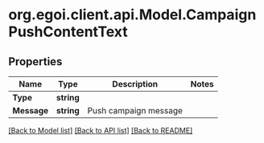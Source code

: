 
# org.egoi.client.api.Model.CampaignPushContentText

## Properties

Name | Type | Description | Notes
------------ | ------------- | ------------- | -------------
**Type** | **string** |  | 
**Message** | **string** | Push campaign message | 

[[Back to Model list]](../README.md#documentation-for-models)
[[Back to API list]](../README.md#documentation-for-api-endpoints)
[[Back to README]](../README.md)

